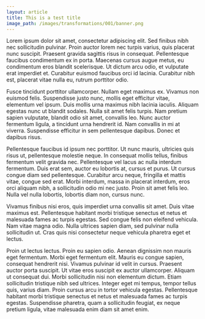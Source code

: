 ```yaml
--- 
layout: article
title: This is a test title
image_path: /images/transformations/001/banner.png
---
```


Lorem ipsum dolor sit amet, consectetur adipiscing elit. Sed finibus nibh nec sollicitudin pulvinar. Proin auctor lorem nec turpis varius, quis placerat nunc suscipit. Praesent gravida sagittis risus in consequat. Pellentesque faucibus condimentum ex in porta. Maecenas cursus augue metus, eu condimentum eros blandit scelerisque. Ut dictum arcu odio, et vulputate erat imperdiet et. Curabitur euismod faucibus orci id lacinia. Curabitur nibh est, placerat vitae nulla eu, rutrum porttitor odio.

Fusce tincidunt porttitor ullamcorper. Nullam eget maximus ex. Vivamus non euismod felis. Suspendisse justo nunc, mollis eget efficitur vitae, elementum vel ipsum. Duis mollis urna maximus nibh lacinia iaculis. Aliquam egestas nunc ut blandit sodales. Nulla sit amet felis turpis. Nam pretium sapien vulputate, blandit odio sit amet, convallis leo. Nunc auctor fermentum ligula, a tincidunt urna hendrerit id. Nam convallis in mi at viverra. Suspendisse efficitur in sem pellentesque dapibus. Donec et dapibus risus.

Pellentesque faucibus id ipsum nec porttitor. Ut nunc mauris, ultricies quis risus ut, pellentesque molestie neque. In consequat mollis tellus, finibus fermentum velit gravida nec. Pellentesque vel lacus ac nulla interdum fermentum. Duis erat sem, auctor eu lobortis at, cursus et purus. Ut cursus congue diam sed pellentesque. Curabitur arcu neque, fringilla et mattis vitae, congue sed erat. Morbi interdum, massa in placerat interdum, eros orci aliquam nibh, a sollicitudin odio mi nec justo. Proin sit amet felis leo. Nulla vel nulla lobortis, lobortis diam non, cursus nunc.

Vivamus finibus nisi eros, quis imperdiet urna convallis sit amet. Duis vitae maximus est. Pellentesque habitant morbi tristique senectus et netus et malesuada fames ac turpis egestas. Sed congue felis non eleifend vehicula. Nam vitae magna odio. Nulla ultrices sapien diam, sed pulvinar nulla sollicitudin ut. Cras quis nisi consectetur neque vehicula pharetra eget et lectus.

Proin ut lectus lectus. Proin eu sapien odio. Aenean dignissim non mauris eget fermentum. Morbi eget fermentum elit. Mauris eu congue sapien, consequat hendrerit nisi. Vivamus pulvinar id velit in cursus. Praesent auctor porta suscipit. Ut vitae eros suscipit ex auctor ullamcorper. Aliquam ut consequat dui. Morbi sollicitudin nisi non elementum dictum. Etiam sollicitudin tristique nibh sed ultrices. Integer eget mi tempus, tempor tellus quis, varius diam. Proin cursus arcu in tortor vehicula egestas. Pellentesque habitant morbi tristique senectus et netus et malesuada fames ac turpis egestas. Suspendisse pharetra, quam a sollicitudin feugiat, ex neque pretium ligula, vitae malesuada enim diam sit amet enim.
